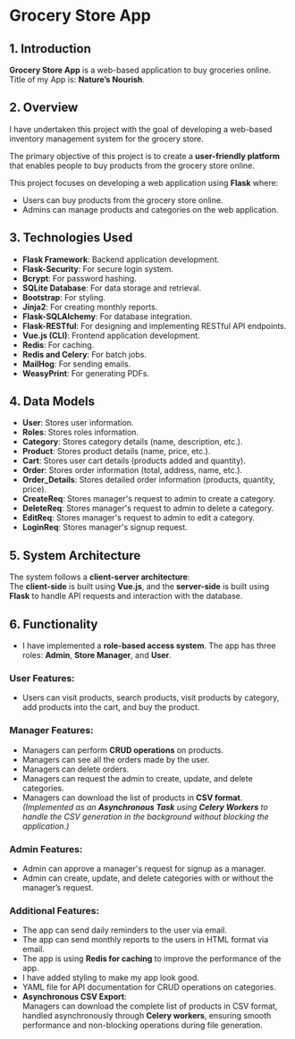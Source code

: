 # Grocery Store App

## 1. Introduction
**Grocery Store App** is a web-based application to buy groceries online.  
Title of my App is: **Nature’s Nourish**.

## 2. Overview
I have undertaken this project with the goal of developing a web-based inventory management system for the grocery store.  

The primary objective of this project is to create a **user-friendly platform** that enables people to buy products from the grocery store online.

This project focuses on developing a web application using **Flask** where:
- Users can buy products from the grocery store online.
- Admins can manage products and categories on the web application.

## 3. Technologies Used
- **Flask Framework**: Backend application development.
- **Flask-Security**: For secure login system.
- **Bcrypt**: For password hashing.
- **SQLite Database**: For data storage and retrieval.
- **Bootstrap**: For styling.
- **Jinja2**: For creating monthly reports.
- **Flask-SQLAlchemy**: For database integration.
- **Flask-RESTful**: For designing and implementing RESTful API endpoints.
- **Vue.js (CLI)**: Frontend application development.
- **Redis**: For caching.
- **Redis and Celery**: For batch jobs.
- **MailHog**: For sending emails.
- **WeasyPrint**: For generating PDFs.

## 4. Data Models
- **User**: Stores user information.
- **Roles**: Stores roles information.
- **Category**: Stores category details (name, description, etc.).
- **Product**: Stores product details (name, price, etc.).
- **Cart**: Stores user cart details (products added and quantity).
- **Order**: Stores order information (total, address, name, etc.).
- **Order_Details**: Stores detailed order information (products, quantity, price).
- **CreateReq**: Stores manager's request to admin to create a category.
- **DeleteReq**: Stores manager's request to admin to delete a category.
- **EditReq**: Stores manager's request to admin to edit a category.
- **LoginReq**: Stores manager's signup request.

## 5. System Architecture
The system follows a **client-server architecture**:  
The **client-side** is built using **Vue.js**, and the **server-side** is built using **Flask** to handle API requests and interaction with the database.

## 6. Functionality
- I have implemented a **role-based access system**. The app has three roles: **Admin**, **Store Manager**, and **User**.

### User Features:
- Users can visit products, search products, visit products by category, add products into the cart, and buy the product.

### Manager Features:
- Managers can perform **CRUD operations** on products.
- Managers can see all the orders made by the user.
- Managers can delete orders.
- Managers can request the admin to create, update, and delete categories.
- Managers can download the list of products in **CSV format**.  
  *(Implemented as an **Asynchronous Task** using **Celery Workers** to handle the CSV generation in the background without blocking the application.)*

### Admin Features:
- Admin can approve a manager's request for signup as a manager.
- Admin can create, update, and delete categories with or without the manager’s request.

### Additional Features:
- The app can send daily reminders to the user via email.
- The app can send monthly reports to the users in HTML format via email.
- The app is using **Redis for caching** to improve the performance of the app.
- I have added styling to make my app look good.
- YAML file for API documentation for CRUD operations on categories.
- **Asynchronous CSV Export**:  
  Managers can download the complete list of products in CSV format, handled asynchronously through **Celery workers**, ensuring smooth performance and non-blocking operations during file generation.

